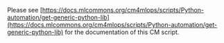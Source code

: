 Please see [https://docs.mlcommons.org/cm4mlops/scripts/Python-automation/get-generic-python-lib](https://docs.mlcommons.org/cm4mlops/scripts/Python-automation/get-generic-python-lib) for the documentation of this CM script.
